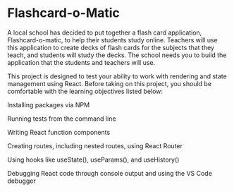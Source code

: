 # Flashcard-o-Matic

A local school has decided to put together a flash card application, Flashcard-o-matic, to help their students study online. Teachers will use this application to create decks of flash cards for the subjects that they teach, and students will study the decks. The school needs you to build the application that the students and teachers will use.

This project is designed to test your ability to work with rendering and state management using React. Before taking on this project, you should be comfortable with the learning objectives listed below:

Installing packages via NPM

Running tests from the command line

Writing React function components

Creating routes, including nested routes, using React Router

Using hooks like useState(), useParams(), and useHistory()

Debugging React code through console output and using the VS Code debugger
